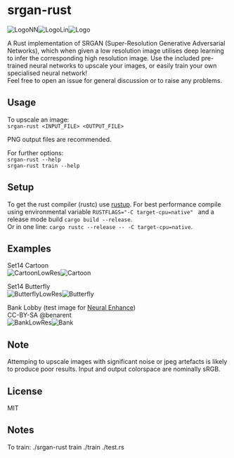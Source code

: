 # srgan-rust
![LogoNN](docs/logo_nn.png)![LogoLin](docs/logo_lin.png)![Logo](docs/logo_rs.png)

A Rust implementation of SRGAN (Super-Resolution Generative Adversarial Networks), which when given a low resolution image utilises deep learning to infer the corresponding high resolution image. 
Use the included pre-trained neural networks to upscale your images, or easily train your own specialised neural network!  
Feel free to open an issue for general discussion or to raise any problems.  

## Usage
To upscale an image:  
`srgan-rust <INPUT_FILE> <OUTPUT_FILE>`  

PNG output files are recommended.

For further options:  
`srgan-rust --help`  
`srgan-rust train --help`  

## Setup
To get the rust compiler (rustc) use [rustup](https://rustup.rs). For best performance compile using environmental variable `RUSTFLAGS="-C target-cpu=native" ` and a release mode build `cargo build --release`.  
Or in one line: `cargo rustc --release -- -C target-cpu=native`.  

## Examples
Set14 Cartoon  
![CartoonLowRes](docs/cartoon_nn.png)![Cartoon](docs/cartoon_rsa.png)

Set14 Butterfly  
![ButterflyLowRes](docs/butterfly_nn.png)![Butterfly](docs/butterfly_rs.png)

Bank Lobby (test image for [Neural Enhance](https://github.com/alexjc/neural-enhance))  
CC-BY-SA @benarent  
![BankLowRes](docs/bank_nn.png)![Bank](docs/bank_rs.png)

## Note
Attemping to upscale images with significant noise or jpeg artefacts is likely to produce poor results. Input and output colorspace are nominally sRGB.

## License
MIT


## Notes

To train:
./srgan-rust train ./train ./test.rs